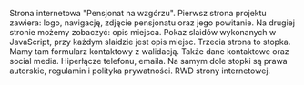 Strona internetowa "Pensjonat na wzgórzu".
Pierwsz strona projektu zawiera: logo, navigację, zdjęcie pensjonatu oraz jego powitanie.
Na drugiej stronie możemy zobaczyć: opis miejsca. Pokaz slaidów wykonanych w JavaScript, przy każdym slaidzie jest opis miejsc.
Trzecia strona to stopka. Mamy tam formularz kontaktowy z walidacją. Także dane kontaktowe oraz social media.
Hiperłącze telefonu, emaila.
Na samym dole stopki są prawa autorskie, regulamin i polityka prywatności.
RWD strony internetowej.
